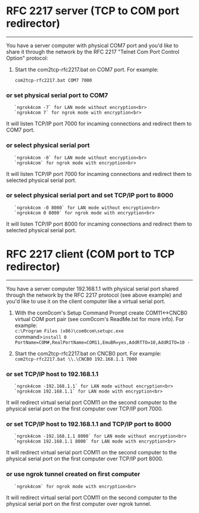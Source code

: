 # RFC 2217 server (TCP to COM port redirector)
--------------------------------------------

You have a server computer with physical COM7 port and you'd like to share it
through the network by the RFC 2217 "Telnet Com Port Control Option" protocol:

  1. Start the com2tcp-rfc2217.bat on COM7 port. For example:

       `com2tcp-rfc2217.bat COM7 7000`<br>
 ### or set physical serial port to COM7
       `ngrok4com -7` for LAN mode without encryption<br>
       `ngrok4com 7` for ngrok mode with encryption<br>

  It will listen TCP/IP port 7000 for incaming connections and
  redirect them to COM7 port.<br>

### or select physical serial port
       `ngrok4com -0` for LAN mode without encryption<br>
       `ngrok4com` for ngrok mode with encryption<br>

  It will listen TCP/IP port 7000 for incaming connections and
  redirect them to selected physical serial port.<br>

### or select physical serial port and set TCP/IP port to 8000
       `ngrok4com -0 8000` for LAN mode without encryption<br>
       `ngrok4com 0 8000` for ngrok mode with encryption<br>

  It will listen TCP/IP port 8000 for incaming connections and
  redirect them to selected physical serial port.

# RFC 2217 client (COM port to TCP redirector)
--------------------------------------------

You have a server computer 192.168.1.1 with physical serial port
shared through the network by the RFC 2217 protocol (see above example) and
you'd like to use it on the client computer like a virtual serial port.

  1. With the com0com's Setup Command Prompt create COM11<->CNCB0 virtual
     COM port pair (see com0com's ReadMe.txt for more info). For example:<br>
       `c:\Program Files (x86)\com0com\setupc.exe`<br>
       command>`install 0 PortName=COM#,RealPortName=COM11,EmuBR=yes,AddRTTO=10,AddRITO=10 -`<br>

  2. Start the com2tcp-rfc2217.bat on CNCB0 port. For example:<br>
       `com2tcp-rfc2217.bat \\.\CNCB0 192.168.1.1 7000`<br>
### or set TCP/IP host to 192.168.1.1
       `ngrok4com -192.168.1.1` for LAN mode without encryption<br>
       `ngrok4com 192.168.1.1` for LAN mode with encryption<br>
 
  It will redirect virtual serial port COM11 on the second computer to the
  physical serial port on the first computer over TCP/IP port 7000.<br>

### or set TCP/IP host to 192.168.1.1 and TCP/IP port to 8000
       `ngrok4com -192.168.1.1 8000` for LAN mode without encryption<br>
       `ngrok4com 192.168.1.1 8000` for LAN mode with encryption<br>

  It will redirect virtual serial port COM11 on the second computer to the
  physical serial port on the first computer over TCP/IP port 8000.<br>

### or use ngrok tunnel created on first computer
       `ngrok4com` for ngrok mode with encryption<br>

  It will redirect virtual serial port COM11 on the second computer to the
  physical serial port on the first computer over ngrok tunnel.
